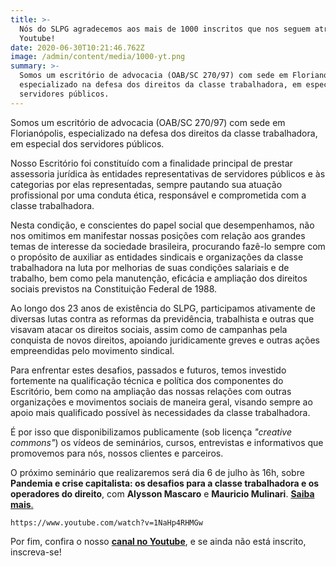 ```yaml
---
title: >-
  Nós do SLPG agradecemos aos mais de 1000 inscritos que nos seguem através do
  Youtube!
date: 2020-06-30T10:21:46.762Z
image: /admin/content/media/1000-yt.png
summary: >-
  Somos um escritório de advocacia (OAB/SC 270/97) com sede em Florianópolis,
  especializado na defesa dos direitos da classe trabalhadora, em especial dos
  servidores públicos.
---
```

Somos um escritório de advocacia (OAB/SC 270/97) com sede em Florianópolis, especializado na defesa dos direitos da classe trabalhadora, em especial dos servidores públicos.

Nosso Escritório foi constituído com a finalidade principal de prestar assessoria jurídica às entidades representativas de servidores públicos e às categorias por elas representadas, sempre pautando sua atuação profissional por uma conduta ética, responsável e comprometida com a classe trabalhadora.

Nesta condição, e conscientes do papel social que desempenhamos, não nos omitimos em manifestar nossas posições com relação aos grandes temas de interesse da sociedade brasileira, procurando fazê-lo sempre com o propósito de auxiliar as entidades sindicais e organizações da classe trabalhadora na luta por melhorias de suas condições salariais e de trabalho, bem como pela manutenção, eficácia e ampliação dos direitos sociais previstos na Constituição Federal de 1988.

Ao longo dos 23 anos de existência do SLPG, participamos ativamente de diversas lutas contra as reformas da previdência, trabalhista e outras que visavam atacar os direitos sociais, assim como de campanhas pela conquista de novos direitos, apoiando juridicamente greves e outras ações empreendidas pelo movimento sindical.

Para enfrentar estes desafios, passados e futuros, temos investido fortemente na qualificação técnica e política dos componentes do Escritório, bem como na ampliação das nossas relações com outras organizações e movimentos sociais de maneira geral, visando sempre ao apoio mais qualificado possível às necessidades da classe trabalhadora.

É por isso que disponibilizamos publicamente (sob licença _"creative commons"_) os vídeos de seminários, cursos, entrevistas e informativos que promovemos para nós, nossos clientes e parceiros. 

O próximo seminário que realizaremos será dia 6 de julho às 16h, sobre **Pandemia e crise capitalista: os desafios para a classe trabalhadora e os operadores do direito**, com **Alysson Mascaro** e **Mauricio Mulinari**. [**Saiba mais**.](https://www.slpgadvogados.adv.br/noticias/semin%C3%A1rio-pandemia-e-crise-capitalista-os-desafios-para-a-classe-trabalhadora-e-os-operadores-do-direito/)

```youtube
https://www.youtube.com/watch?v=1NaHp4RHMGw
```

Por fim, confira o nosso [**canal no Youtube**](https://www.youtube.com/c/SLPGAdvogadosAssociados), e se ainda não está inscrito, inscreva-se!
